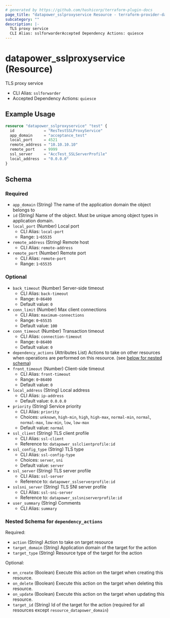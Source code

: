 ```yaml
---
# generated by https://github.com/hashicorp/terraform-plugin-docs
page_title: "datapower_sslproxyservice Resource - terraform-provider-datapower"
subcategory: ""
description: |-
  TLS proxy service
  CLI Alias: sslforwarderAccepted Dependency Actions: quiesce
---
```


# datapower_sslproxyservice (Resource)

TLS proxy service
  - CLI Alias: `sslforwarder`
  - Accepted Dependency Actions: `quiesce`

## Example Usage

```terraform
resource "datapower_sslproxyservice" "test" {
  id             = "ResTestSSLProxyService"
  app_domain     = "acceptance_test"
  local_port     = 4521
  remote_address = "10.10.10.10"
  remote_port    = 9999
  ssl_server     = "AccTest_SSLServerProfile"
  local_address  = "0.0.0.0"
}
```

<!-- schema generated by tfplugindocs -->
## Schema

### Required

- `app_domain` (String) The name of the application domain the object belongs to
- `id` (String) Name of the object. Must be unique among object types in application domain.
- `local_port` (Number) Local port
  - CLI Alias: `local-port`
  - Range: `1`-`65535`
- `remote_address` (String) Remote host
  - CLI Alias: `remote-address`
- `remote_port` (Number) Remote port
  - CLI Alias: `remote-port`
  - Range: `1`-`65535`

### Optional

- `back_timeout` (Number) Server-side timeout
  - CLI Alias: `back-timeout`
  - Range: `0`-`86400`
  - Default value: `0`
- `conn_limit` (Number) Max client connections
  - CLI Alias: `maximum-connections`
  - Range: `0`-`65535`
  - Default value: `100`
- `conn_timeout` (Number) Transaction timeout
  - CLI Alias: `connection-timeout`
  - Range: `0`-`86400`
  - Default value: `0`
- `dependency_actions` (Attributes List) Actions to take on other resources when operations are performed on this resource. (see [below for nested schema](#nestedatt--dependency_actions))
- `front_timeout` (Number) Client-side timeout
  - CLI Alias: `front-timeout`
  - Range: `0`-`86400`
  - Default value: `0`
- `local_address` (String) Local address
  - CLI Alias: `ip-address`
  - Default value: `0.0.0.0`
- `priority` (String) Service priority
  - CLI Alias: `priority`
  - Choices: `unknown`, `high-min`, `high`, `high-max`, `normal-min`, `normal`, `normal-max`, `low-min`, `low`, `low-max`
  - Default value: `normal`
- `ssl_client` (String) TLS client profile
  - CLI Alias: `ssl-client`
  - Reference to: `datapower_sslclientprofile:id`
- `ssl_config_type` (String) TLS type
  - CLI Alias: `ssl-config-type`
  - Choices: `server`, `sni`
  - Default value: `server`
- `ssl_server` (String) TLS server profile
  - CLI Alias: `ssl-server`
  - Reference to: `datapower_sslserverprofile:id`
- `sslsni_server` (String) TLS SNI server profile
  - CLI Alias: `ssl-sni-server`
  - Reference to: `datapower_sslsniserverprofile:id`
- `user_summary` (String) Comments
  - CLI Alias: `summary`

<a id="nestedatt--dependency_actions"></a>
### Nested Schema for `dependency_actions`

Required:

- `action` (String) Action to take on target resource
- `target_domain` (String) Application domain of the target for the action
- `target_type` (String) Resource type of the target for the action

Optional:

- `on_create` (Boolean) Execute this action on the target when creating this resource.
- `on_delete` (Boolean) Execute this action on the target when deleting this resource.
- `on_update` (Boolean) Execute this action on the target when updating this resource.
- `target_id` (String) Id of the target for the action (required for all resources except `resource_datapower_domain`)
